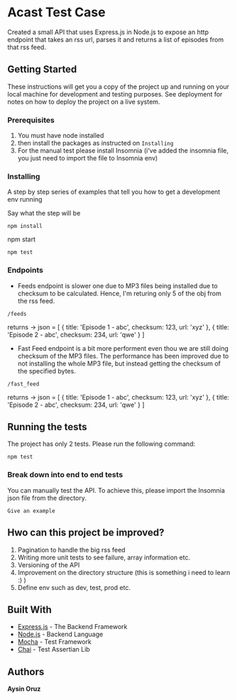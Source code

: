 # Acast Test Case

Created a small API that uses Express.js in Node.js to expose an http endpoint that takes an rss url, parses it and returns a list of episodes from that rss feed.

## Getting Started

These instructions will get you a copy of the project up and running on your local machine for development and testing purposes. See deployment for notes on how to deploy the project on a live system.

### Prerequisites

1. You must have node installed
2. then install the packages as instructed on `Installing`
3. For the manual test please install Insomnia (i've added the insomnia file, you just need to import the file to Insomnia env)

### Installing

A step by step series of examples that tell you how to get a development env running

Say what the step will be

```
npm install
```

npm start

```
npm test
```


### Endpoints
* Feeds endpoint is slower one due to MP3 files being installed due to checksum to be calculated. Hence, I'm returing only 5 of the obj from the rss feed.
```
/feeds 
```
returns -> json = [
  { title: 'Episode 1 - abc', checksum: 123, url: 'xyz' },
  { title: 'Episode 2 - abc', checksum: 234, url: 'qwe' }
]

* Fast Feed endpoint is a bit more performent even thou we are still doing checksum of the MP3 files. The performance has been improved due to not installing the whole MP3 file, but instead getting the checksum of the specified bytes.
```
/fast_feed
```
returns -> json = [
  { title: 'Episode 1 - abc', checksum: 123, url: 'xyz' },
  { title: 'Episode 2 - abc', checksum: 234, url: 'qwe' }
]


## Running the tests
The project has only 2 tests. Please run the following command:

```
npm test
```

### Break down into end to end tests

You can manually test the API. To achieve this, please import the Insomnia json file from the directory.
```
Give an example
```

## Hwo can this project be improved?

1. Pagination to handle the big rss feed
2. Writing more unit tests to see failure, array information etc.
3. Versioning of the API
4. Improvement on the directory structure (this is something i need to learn :) )
5. Define env such as dev, test, prod etc.



## Built With

* [Express.js](https://expressjs.com/en/starter/installing.html) - The Backend Framework
* [Node.js](https://nodejs.org/en/docs/) - Backend Language
* [Mocha](https://mochajs.org/) - Test Framework
* [Chai](https://www.chaijs.com/guide/) - Test Assertian Lib


## Authors

**Aysin Oruz**
